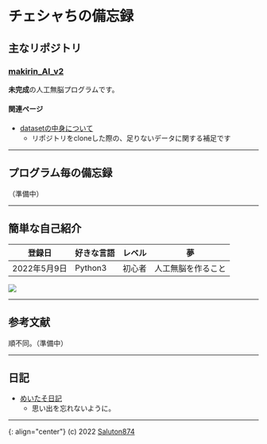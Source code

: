 # チェシャちの備忘録

## 主なリポジトリ

### [makirin_AI_v2](https://github.com/Saluton874/makirin_AI_v2)

**未完成**の人工無脳プログラムです。

#### 関連ページ

- [datasetの中身について](https://github.com/Saluton874/makirin_AI_v2/blob/main/mod/dataset/README.md)
	- リポジトリをcloneした際の、足りないデータに関する補足です

---

## プログラム毎の備忘録

（準備中）

---

## 簡単な自己紹介

| 登録日 | 好きな言語 | レベル | 夢 |
--------|----------|-------|----|
|2022年5月9日|Python3|初心者|人工無脳を作ること|

<a href="https://github.com/Saluton874" target="_blank" rel="noopener">
<img src="https://grass-graph.appspot.com/images/Saluton874.png">
</a>

---

## 参考文献

順不同。（準備中）

---

## 日記

- [めいたそ日記](meitaso.md)
	- 思い出を忘れないように。

---

{: align="center"}
(c) 2022 [Saluton874](https://github.com/Saluton874)